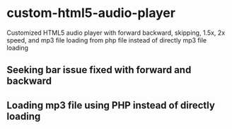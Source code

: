 # custom-html5-audio-player
Customized HTML5 audio player with forward backward, skipping, 1.5x, 2x speed, and mp3 file loading from php file instead of directly mp3 file loading

## Seeking bar issue fixed with forward and backward
## Loading mp3 file using PHP instead of directly loading 
